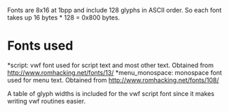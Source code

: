 Fonts are 8x16 at 1bpp and include 128 glyphs in ASCII order. So each font takes
up 16 bytes * 128 = 0x800 bytes.


Fonts used
==========
*script: vwf font used for script text and most other text. Obtained from http://www.romhacking.net/fonts/13/
*menu_monospace: monospace font used for menu text. Obtained from http://www.romhacking.net/fonts/108/


A table of glyph widths is included for the vwf script font since it makes writing
vwf routines easier.
